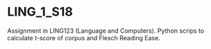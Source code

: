 # LING_1_S18

Assignment in LING123 (Language and Computers). Python scrips to calculate t-score of corpus and Flesch Reading Ease. 
